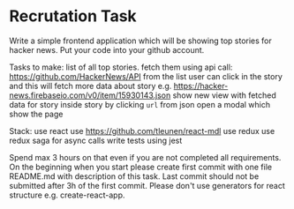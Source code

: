 # Recrutation Task

Write a simple frontend application which will be showing top stories for hacker news.
Put your code into your github account.

Tasks to make:
list of all top stories. fetch them using api call:
https://github.com/HackerNews/API
from the list user can click in the story and this will fetch more data about story
e.g. https://hacker-news.firebaseio.com/v0/item/15930143.json
show new view with fetched data for story
inside story by clicking `url` from json open a modal which show the page

Stack:
use react
use https://github.com/tleunen/react-mdl
use redux
use redux saga for async calls
write tests using jest

Spend max 3 hours on that even if you are not completed all requirements.
On the beginning when you start please create first commit with one file README.md with description of this task.
Last commit should not be submitted after 3h of the first commit.
Please don't use generators for react structure e.g. create-react-app.
